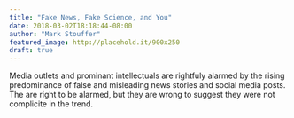 ```yaml
---
title: "Fake News, Fake Science, and You"
date: 2018-03-02T18:18:44-08:00
author: "Mark Stouffer"
featured_image: http://placehold.it/900x250
draft: true
---
```


Media outlets and prominant intellectuals are rightfuly alarmed by the rising predominance of false and misleading news stories and social media posts. The are right to be alarmed, but they are wrong to suggest they were not complicite in the trend.

